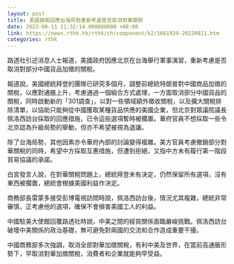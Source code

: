 ```yaml
---
layout: post
title: 美國據報因應台海局勢重新考慮是否取消對華關稅
date: 2022-08-11 11:32:14.000000000 +08:00
link: https://news.rthk.hk/rthk/ch/component/k2/1661924-20220811.htm
categories: rthk
---
```


路透社引述消息人士報道，美國政府因應北京在台海舉行軍事演習，重新考慮是否取消對部分中國貨品加徵的關稅。

報道說，美國總統拜登的團隊已研究多個月，調整前總統特朗普對中國商品加徵的關稅，以應對通脹上升，考慮通過一個組合方式處理，一方面取消部分中國貨品的關稅，同時啟動新的「301調查」，以對一些領域額外徵收關稅，以及擴大關稅排除清單，以協助只能夠從中國獲取某種貨品供應的美國企業，但北京對眾議院議長佩洛西訪台採取的回應措施，已令這些選項暫時被擱置。華府官員不想採取一些令北京認為升級局勢的舉動，但亦不希望被視為退讓。

除了台海局勢，其他因素亦令華府內部的討論變得複雜。美方官員考慮撤銷部分對華關稅的同時，希望中方採取互惠措施，但遭到拒絕，又指中方未有履行第一階段貿易協議的承諾。

白宮發言人說，在對華關稅問題上，總統拜登未有決定，仍然保留所有選項，沒有東西被擱置，總統會根據美國利益作決定。

商務部長雷蒙多接受彭博電視訪問時說，佩洛西訪台後，情況尤其複雜，總統非常審慎，正考慮他的選項，確保不會損害美國工人的利益。

中國駐美大使館回覆路透社時說，中美之間的經貿關係面臨嚴峻挑戰。佩洛西訪台破壞中美關係的政治基礎，無可避免對兩國的交流和合作造成重要干擾。

中國商務部多次強調，取消全部對華加徵關稅，有利中美及世界，在當前高通脹形勢下，早取消對華加徵關稅，消費者和企業就能夠早受益。
